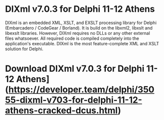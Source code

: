 # DIXml v7.0.3 for Delphi 11-12 Athens

DIXml is an embedded XML, XSLT, and EXSLT processing library for Delphi (Embarcadero / CodeGear / Borland). It is build on the libxml2, libxslt and libexslt libraries. However, DIXml requires no DLLs or any other external files whatsoever. All required code is compiled completely into the application's executable. DIXml is the most feature-complete XML and XSLT solution for Delphi.

# Download DIXml v7.0.3 for Delphi 11-12 Athens](https://developer.team/delphi/35055-dixml-v703-for-delphi-11-12-athens-cracked-dcus.html)
